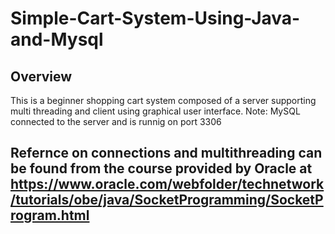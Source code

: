 # Simple-Cart-System-Using-Java-and-Mysql
## Overview
This is a beginner shopping cart system composed of a server supporting multi threading and client using graphical user interface.
Note: MySQL connected to the server and is runnig on port 3306
## Refernce on connections and multithreading can be found from the course provided by Oracle at https://www.oracle.com/webfolder/technetwork/tutorials/obe/java/SocketProgramming/SocketProgram.html
